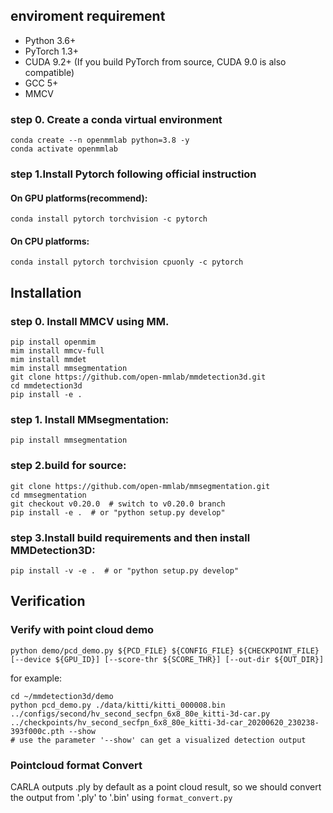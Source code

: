 ## enviroment requirement
* Python 3.6+
* PyTorch 1.3+
* CUDA 9.2+ (If you build PyTorch from source, CUDA 9.0 is also compatible)
* GCC 5+
* MMCV
### step 0. Create a conda virtual environment
```
conda create --n openmmlab python=3.8 -y
conda activate openmmlab
```

### step 1.Install Pytorch following official instruction
#### On GPU platforms(recommend):
```
conda install pytorch torchvision -c pytorch
```

#### On CPU platforms:
```
conda install pytorch torchvision cpuonly -c pytorch
```

## Installation

### step 0. Install MMCV using MM.
```
pip install openmim
mim install mmcv-full
mim install mmdet
mim install mmsegmentation
git clone https://github.com/open-mmlab/mmdetection3d.git
cd mmdetection3d
pip install -e .
```

### step 1. Install MMsegmentation:
```
pip install mmsegmentation
```

### step 2.build for source:
```
git clone https://github.com/open-mmlab/mmsegmentation.git
cd mmsegmentation
git checkout v0.20.0  # switch to v0.20.0 branch
pip install -e .  # or "python setup.py develop"
```

### step 3.Install build requirements and then install MMDetection3D:
```
pip install -v -e .  # or "python setup.py develop"
```

## Verification
### Verify with point cloud demo 
```
python demo/pcd_demo.py ${PCD_FILE} ${CONFIG_FILE} ${CHECKPOINT_FILE} [--device ${GPU_ID}] [--score-thr ${SCORE_THR}] [--out-dir ${OUT_DIR}]
```

for example:
```
cd ~/mmdetection3d/demo
python pcd_demo.py ./data/kitti/kitti_000008.bin ../configs/second/hv_second_secfpn_6x8_80e_kitti-3d-car.py ../checkpoints/hv_second_secfpn_6x8_80e_kitti-3d-car_20200620_230238-393f000c.pth --show
# use the parameter '--show' can get a visualized detection output
```

### Pointcloud format Convert
CARLA outputs .ply by default as a point cloud result, so we should convert the output from '.ply' to '.bin' using ```format_convert.py``` 





